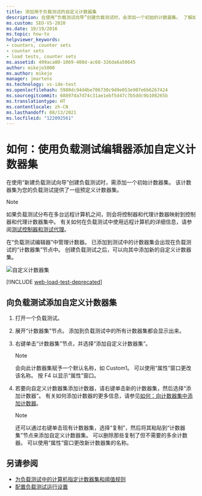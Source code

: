```yaml
---
title: 添加用于负载测试的自定义计数器集
description: 在使用“负载测试向导”创建负载测试时，会添加一个初始的计数器集。 了解如何使用负载测试编辑器添加自定义计数器集。
ms.custom: SEO-VS-2020
ms.date: 10/19/2016
ms.topic: how-to
helpviewer_keywords:
- counters, counter sets
- counter sets
- load tests, counter sets
ms.assetid: 499aca80-1069-408d-ac68-326da6a50645
author: mikejo5000
ms.author: mikejo
manager: jmartens
ms.technology: vs-ide-test
ms.openlocfilehash: 5980dc94d4be706730c9d9e053e907e6b6267424
ms.sourcegitcommit: 68897da7d74c31ae1ebf5d47c7b5ddc9b108265b
ms.translationtype: HT
ms.contentlocale: zh-CN
ms.lasthandoff: 08/13/2021
ms.locfileid: "122092561"
---
```

# <a name="how-to-add-custom-counter-sets-using-the-load-test-editor"></a>如何：使用负载测试编辑器添加自定义计数器集

在使用“新建负载测试向导”创建负载测试时，需添加一个初始计数器集。 该计数器集为您的负载测试提供了一组预定义计数器集。

> [!NOTE]
> 如果负载测试分布在多台远程计算机之间，则会将控制器和代理计数器映射到控制器和代理计数器集中。 有关如何在负载测试中使用远程计算机的详细信息，请参阅[测试控制器和测试代理](configure-test-agents-and-controllers-for-load-tests.md)。

在“负载测试编辑器”中管理计数器。 已添加到测试中的计数器集会出现在负载测试的“计数器集”节点中。 创建负载测试之后，可以向其中添加新的自定义计数器集。

![自定义计数器集](../test/media/loadtestcustomcounter.png)

[!INCLUDE [web-load-test-deprecated](includes/web-load-test-deprecated.md)]

## <a name="to-add-a-custom-counter-set-to-a-load-test"></a>向负载测试添加自定义计数器集

1. 打开一个负载测试。

2. 展开“计数器集”节点。 添加到负载测试中的所有计数器集都会显示出来。

3. 右键单击“计数器集”节点，并选择“添加自定义计数器集”。

    > [!NOTE]
    > 会向此计数器集赋予一个默认名称，如 Custom1。 可以使用“属性”窗口更改该名称。 按 F4 以显示“属性”窗口。

4. 若要向自定义计数器集添加计数器，请右键单击新的计数器集，然后选择“添加计数器”。 有关如何添加计数器的更多信息，请参见[如何：向计数器集中添加计数器](../test/how-to-add-counters-to-counter-sets-using-the-load-test-editor.md)。

    > [!NOTE]
    > 还可以通过右键单击现有计数器集，选择“复制”，然后将其粘贴到“计数器集”节点来添加自定义计数器集。 可以删除那些复制了但不需要的多余计数器。 可以使用“属性”窗口更改新计数器集的名称。

## <a name="see-also"></a>另请参阅

- [为负载测试中的计算机指定计数器集和阈值规则](../test/specify-counter-sets-and-threshold-rules-for-load-testing.md)
- [配置负载测试运行设置](../test/configure-load-test-run-settings.md)

